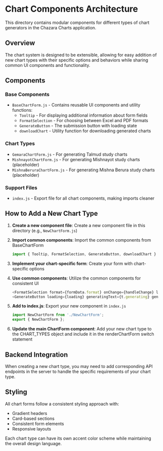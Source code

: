 # Chart Components Architecture

This directory contains modular components for different types of chart generators in the Chazara Charts application.

## Overview

The chart system is designed to be extensible, allowing for easy addition of new chart types with their specific options and behaviors while sharing common UI components and functionality.

## Components

### Base Components

- `BaseChartForm.js` - Contains reusable UI components and utility functions:
  - `Tooltip` - For displaying additional information about form fields
  - `FormatSelection` - For choosing between Excel and PDF formats
  - `GenerateButton` - The submission button with loading state
  - `downloadChart` - Utility function for downloading generated charts

### Chart Types

- `GemaraChartForm.js` - For generating Talmud study charts
- `MishnayotChartForm.js` - For generating Mishnayot study charts (placeholder)
- `MishnaBeruraChartForm.js` - For generating Mishna Berura study charts (placeholder)

### Support Files

- `index.js` - Export file for all chart components, making imports cleaner

## How to Add a New Chart Type

1. **Create a new component file**: Create a new component file in this directory (e.g., `NewChartForm.js`)

2. **Import common components**: Import the common components from BaseChartForm
   ```javascript
   import { Tooltip, FormatSelection, GenerateButton, downloadChart } from './BaseChartForm';
   ```

3. **Implement your chart-specific form**: Create your form with chart-specific options

4. **Use common components**: Utilize the common components for consistent UI
   ```javascript
   <FormatSelection format={formData.format} onChange={handleChange} labels={labels} />
   <GenerateButton loading={loading} generatingText={t.generating} generateText={t.generate} />
   ```

5. **Add to index.js**: Export your new component in `index.js`
   ```javascript
   import NewChartForm from './NewChartForm';
   export { NewChartForm };
   ```

6. **Update the main ChartForm component**: Add your new chart type to the CHART_TYPES object and include it in the renderChartForm switch statement

## Backend Integration

When creating a new chart type, you may need to add corresponding API endpoints in the server to handle the specific requirements of your chart type.

## Styling

All chart forms follow a consistent styling approach with:
- Gradient headers
- Card-based sections
- Consistent form elements
- Responsive layouts

Each chart type can have its own accent color scheme while maintaining the overall design language. 